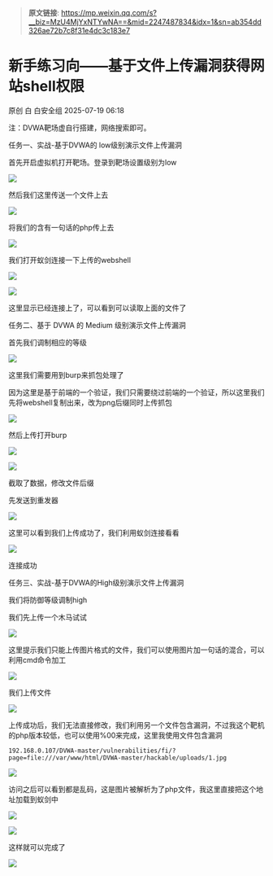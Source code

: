 > **原文链接**: https://mp.weixin.qq.com/s?__biz=MzU4MjYxNTYwNA==&mid=2247487834&idx=1&sn=ab354dd326ae72b7c8f31e4dc3c183e7

#  新手练习向——基于文件上传漏洞获得网站shell权限  
原创 白  白安全组   2025-07-19 06:18  
  
注：DVWA靶场虚自行搭建，网络搜索即可。  
  
任务一、实战-基于DVWA的 low级别演示文件上传漏洞  
  
首先开启虚拟机打开靶场。登录到靶场设置级别为low  
  
![](https://mmbiz.qpic.cn/mmbiz_png/1AUjJ6HpTUaV3gYIsljFsibz5zliaz2jkFBY5uicUaClicMdXfdvDNkjzrFtcCv2rDibsSIZPLaQPTwNXVsCSWKKTkA/640?wx_fmt=png&from=appmsg "")  
  
然后我们这里传送一个文件上去  
  
![](https://mmbiz.qpic.cn/mmbiz_png/1AUjJ6HpTUaV3gYIsljFsibz5zliaz2jkFmt9pfibDrFyhPiaZR6ojszIyHoqCTq6wwr1zhocE8Eyjmxgibgqfgb99A/640?wx_fmt=png&from=appmsg "")  
  
将我们的含有一句话的php传上去  
  
![](https://mmbiz.qpic.cn/mmbiz_png/1AUjJ6HpTUaV3gYIsljFsibz5zliaz2jkFGzOONM7Cb9uHqcibH8pa9HzcxYRRNj3pHPY9mPDr0HvXicdu5vEib1gmA/640?wx_fmt=png&from=appmsg "")  
  
我们打开蚁剑连接一下上传的webshell  
  
![](https://mmbiz.qpic.cn/mmbiz_png/1AUjJ6HpTUaV3gYIsljFsibz5zliaz2jkFicX9DTKpTarogYicyP8rel9l5QtoPibFNpaFwh7x3JeibhZjbeFr8ESCYg/640?wx_fmt=png&from=appmsg "")  
  
![](https://mmbiz.qpic.cn/mmbiz_png/1AUjJ6HpTUaV3gYIsljFsibz5zliaz2jkFIl2wfMnOyecy5mr6x43q6YbxYyuicuRib8TVrbd70dYDAoVicVOR2yB5A/640?wx_fmt=png&from=appmsg "")  
  
这里显示已经连接上了，可以看到可以读取上面的文件了  
  
任务二、基于 DVWA 的 Medium 级别演示文件上传漏洞  
  
首先我们调制相应的等级  
  
![](https://mmbiz.qpic.cn/mmbiz_png/1AUjJ6HpTUaV3gYIsljFsibz5zliaz2jkFIPgwwEYTaAh9QlQ75s6gXO2Uhs1PRxpdOjb9jcWDVDwgpXib8ZIBRxw/640?wx_fmt=png&from=appmsg "")  
  
这里我们需要用到burp来抓包处理了  
  
因为这里是基于前端的一个验证，我们只需要绕过前端的一个验证，所以这里我们先将webshell复制出来，改为png后缀同时上传抓包  
  
![](https://mmbiz.qpic.cn/mmbiz_png/1AUjJ6HpTUaV3gYIsljFsibz5zliaz2jkFfUH0fwdQUMb8XhL209f5hDPsBkjckqEySmwcibbQRab2BCMH9BMe3xg/640?wx_fmt=png&from=appmsg "")  
  
然后上传打开burp  
  
![](https://mmbiz.qpic.cn/mmbiz_png/1AUjJ6HpTUaV3gYIsljFsibz5zliaz2jkFIkQ2w2JnAHMLQBZibWWVibgEc0nL1nGo46rNWB9FKTpkiacQnQTbJWHhg/640?wx_fmt=png&from=appmsg "")  
  
![](https://mmbiz.qpic.cn/mmbiz_png/1AUjJ6HpTUaV3gYIsljFsibz5zliaz2jkFSf1l4UpHeCmheOaoFc0W0vbPL13T0ApYakXZI7uvvibDvdF3mpvZT9g/640?wx_fmt=png&from=appmsg "")  
  
截取了数据，修改文件后缀  
  
先发送到重发器  
  
![](https://mmbiz.qpic.cn/mmbiz_png/1AUjJ6HpTUaV3gYIsljFsibz5zliaz2jkFwnticlqzLLhGWmVfiblpzlPor90sXPO04C4YkWlKa3D0knPbCQoa9ib6Q/640?wx_fmt=png&from=appmsg "")  
  
这里可以看到我们上传成功了，我们利用蚁剑连接看看  
  
![](https://mmbiz.qpic.cn/mmbiz_png/1AUjJ6HpTUaV3gYIsljFsibz5zliaz2jkFMBkvJ2mS6xxd7ACWG39a1QYUNH14NoeM2ibVIqCV0qsq1ATarlm4zjw/640?wx_fmt=png&from=appmsg "")  
  
连接成功  
  
任务三、实战-基于DVWA的High级别演示文件上传漏洞  
  
我们将防御等级调制high  
  
我们先上传一个木马试试  
  
![](https://mmbiz.qpic.cn/mmbiz_png/1AUjJ6HpTUaV3gYIsljFsibz5zliaz2jkFo2KvHlWUo6obtgqd0xjVBaT5rYhgiaShB3h37ibPNvZY1xxpnllCelgQ/640?wx_fmt=png&from=appmsg "")  
  
这里提示我们只能上传图片格式的文件，我们可以使用图片加一句话的混合，可以利用cmd命令加工  
  
![](https://mmbiz.qpic.cn/mmbiz_png/1AUjJ6HpTUaV3gYIsljFsibz5zliaz2jkFDFZDJDJGt8Pxv0DEgdbknicvrhSzhew2mVKuv6yuI3GEUt5viaf9kwZQ/640?wx_fmt=png&from=appmsg "")  
  
我们上传文件  
  
![](https://mmbiz.qpic.cn/mmbiz_png/1AUjJ6HpTUaV3gYIsljFsibz5zliaz2jkFPadGLOdZKfag5twcKsOnWnEesea4x4aSl1qjwLFLx6pW3Uiao1icG8nA/640?wx_fmt=png&from=appmsg "")  
  
上传成功后，我们无法直接修改，我们利用另一个文件包含漏洞，不过我这个靶机的php版本较低，也可以使用%00来完成，这里我使用文件包含漏洞  

```
192.168.0.107/DVWA-master/vulnerabilities/fi/?page=file:///var/www/html/DVWA-master/hackable/uploads/1.jpg
```

  
  
![](https://mmbiz.qpic.cn/mmbiz_png/1AUjJ6HpTUaV3gYIsljFsibz5zliaz2jkFSMJmf9BAGHESTzaRBB7crpWB6K9Oh1nE2IicYEsGI0y8KCbqKS8ChAg/640?wx_fmt=png&from=appmsg "")  
  
访问之后可以看到都是乱码，这是图片被解析为了php文件，我这里直接把这个地址加载到蚁剑中  
  
![](https://mmbiz.qpic.cn/mmbiz_png/1AUjJ6HpTUaV3gYIsljFsibz5zliaz2jkFBzc7rqcLZxQHTiaHVWvT46FmdRDibia2mEo0eUI5ibX6ROysP2L7sHTbZw/640?wx_fmt=png&from=appmsg "")  
  
  
![](https://mmbiz.qpic.cn/mmbiz_png/1AUjJ6HpTUaV3gYIsljFsibz5zliaz2jkFRC4sAZQ5Y5m6nHKPX2ozuYLIMNfNCQ1bicDvLSeF5RxTzwJmTmp4Xeg/640?wx_fmt=png&from=appmsg "")  
  
这样就可以完成了  
  
![](https://mmbiz.qpic.cn/mmbiz_png/1AUjJ6HpTUaV3gYIsljFsibz5zliaz2jkFUxq0Ym1wkm0U5wrQe2TaR8SyCH9FhGHXAmibmxLFeVpXaY2zjON9TyQ/640?wx_fmt=png&from=appmsg "")  
  
  
  
